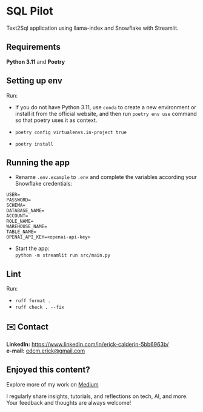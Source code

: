 # SQL Pilot
Text2Sql application using llama-index and Snowflake with Streamlit.

## Requirements
**Python 3.11** and **Poetry**

## Setting up env

Run:
* If you do not have Python 3.11, use `conda` to create a new environment or install it from the official website, and then run `poetry env use` command so that poetry uses it as context.

* ```poetry config virtualenvs.in-project true```

* ```poetry install```

## Running the app

* Rename `.env.example` to `.env` and complete the variables according your Snowflake credentials:

```
USER=
PASSWORD=
SCHEMA=
DATABASE_NAME=
ACCOUNT=
ROLE_NAME=
WAREHOUSE_NAME=
TABLE_NAME=
OPENAI_API_KEY=<openai-api-key>
```

* Start the app:  
```python -m streamlit run src/main.py```

## Lint
Run:
* ```ruff format .```
* ```ruff check . --fix```

## ✉️ Contact
**LinkedIn:** https://www.linkedin.com/in/erick-calderin-5bb6963b/  
**e-mail:** edcm.erick@gmail.com

## Enjoyed this content?
Explore more of my work on [Medium](https://medium.com/@erickcalderin) 

I regularly share insights, tutorials, and reflections on tech, AI, and more. Your feedback and thoughts are always welcome!
